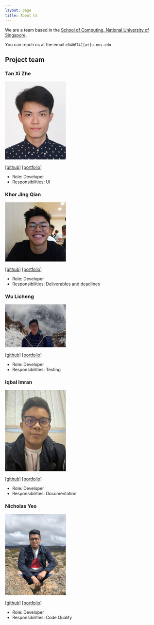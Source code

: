 ```yaml
---
layout: page
title: About Us
---
```


We are a team based in the [School of Computing, National University of Singapore](http://www.comp.nus.edu.sg).

You can reach us at the email `e0406741[at]u.nus.edu`

## Project team

### Tan Xi Zhe

<img src="images/patricktan6.png" width="200px">

[[github](http://github.com/patricktan6)]
[[portfolio](team/patricktan6.md)]

* Role: Developer
* Responsibilities: UI

### Khor Jing Qian

<img src="images/khor-jingqian.png" width="200px">

[[github](http://github.com/khor-jingqian)] [[portfolio](team/khor-jingqian.md)]

* Role: Developer
* Responsibilities: Deliverables and deadlines

### Wu Licheng

<img src="images/licheng-wu.png" width="200px">

[[github](https://github.com/Licheng-Wu)]
[[portfolio](team/wu-licheng.md)]

* Role: Developer
* Responsibilities: Testing

### Iqbal Imran

<img src="images/iqbxl.png" width="200px">

[[github](http://github.com/iqbxl)]
[[portfolio](team/iqbxl.md)]

* Role: Developer
* Responsibilities: Documentation

### Nicholas Yeo

<img src="images/nicholasyeo.png" width="200px">

[[github](http://github.com/nicholasyeo)]
[[portfolio](team/nicholasyeo.md)]

* Role: Developer
* Responsibilities: Code Quality
